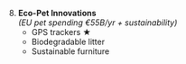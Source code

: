 
8. **Eco-Pet Innovations**  
   *(EU pet spending €55B/yr + sustainability)*  
   - GPS trackers ★  
   - Biodegradable litter  
   - Sustainable furniture